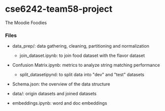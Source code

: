 # cse6242-team58-project
The Moodie Foodies



### Files

+ data_prep/: data gathering, cleaning, partitioning and normalization

  + join_dataset.ipynb: to join food dataset with the flavor dataset
+ Confusion Matrix.ipynb: metrics to analyze string matching performance
  + split_datasetipynd: to split data into "dev" and "test" datasets
+ Schema.json: the overview of the data structure

+ data/: origin datasets and joined datasets
+ embeddings.ipynb: word and doc embeddings





